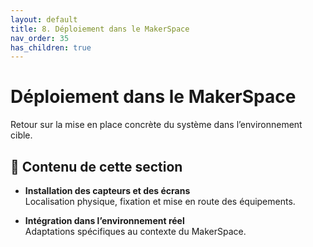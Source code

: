 ```yaml
---
layout: default
title: 8. Déploiement dans le MakerSpace
nav_order: 35
has_children: true
---
```


# Déploiement dans le MakerSpace

Retour sur la mise en place concrète du système dans l’environnement cible.

## 📌 Contenu de cette section

- **Installation des capteurs et des écrans**  
  Localisation physique, fixation et mise en route des équipements.

- **Intégration dans l’environnement réel**  
  Adaptations spécifiques au contexte du MakerSpace.
